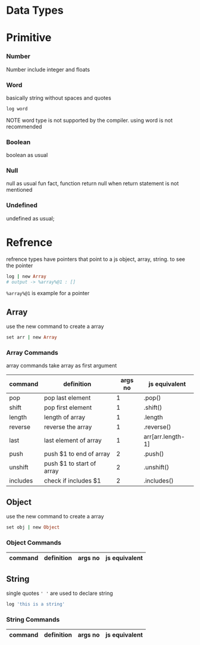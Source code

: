 # Data Types

# Primitive

### Number

Number include integer and floats

### Word

basically string without spaces and quotes

```ruby
log word
```

NOTE
word type is not supported by the compiler. using word is not recommended

### Boolean

boolean as usual

### Null

null as usual
fun fact, function return null when return statement is not mentioned

### Undefined

undefined as usual;

# Refrence

refrence types have pointers that point to a js object, array, string. to see the pointer

```ruby
log | new Array
# output -> %array%@1 : []
```

`%array%@1` is example for a pointer

## Array

use the new command to create a array

```ruby
set arr | new Array
```

### Array Commands

array commands take array as first argument

| command  | definition                | args no | js equivalent     |
| -------- | ------------------------- | ------- | ----------------- |
| pop      | pop last element          | 1       | .pop()            |
| shift    | pop first element         | 1       | .shift()          |
| length   | length of array           | 1       | .length           |
| reverse  | reverse the array         | 1       | .reverse()        |
| last     | last element of array     | 1       | arr[arr.length-1] |
| push     | push $1 to end of array   | 2       | .push()           |
| unshift  | push $1 to start of array | 2       | .unshift()        |
| includes | check if includes $1      | 2       | .includes()       |

## Object

use the new command to create a array

```ruby
set obj | new Object
```

### Object Commands

| command | definition | args no | js equivalent |
| ------- | ---------- | ------- | ------------- |

## String

single quotes `' '` are used to declare string

```ruby
log 'this is a string'
```

### String Commands

| command | definition | args no | js equivalent |
| ------- | ---------- | ------- | ------------- |
